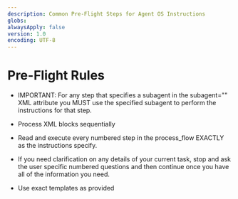 ```yaml
---
description: Common Pre-Flight Steps for Agent OS Instructions
globs:
alwaysApply: false
version: 1.0
encoding: UTF-8
---
```


# Pre-Flight Rules

- IMPORTANT: For any step that specifies a subagent in the subagent="" XML attribute you MUST use the specified subagent to perform the instructions for that step.

- Process XML blocks sequentially

- Read and execute every numbered step in the process_flow EXACTLY as the instructions specify.

- If you need clarification on any details of your current task, stop and ask the user specific numbered questions and then continue once you have all of the information you need.

- Use exact templates as provided
